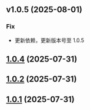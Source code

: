 

## v1.0.5 (2025-08-01)

### Fix

- 更新依赖，更新版本号至 1.0.5

## [1.0.4](https://github.com/muxiaoxiii/DocDeck/compare/v1.0.3...v1.0.4) (2025-07-31)



## [1.0.2](https://github.com/muxiaoxiii/DocDeck/compare/v1.0.1...v1.0.2) (2025-07-31)



## [1.0.1](https://github.com/muxiaoxiii/DocDeck/compare/v1.0.0...v1.0.1) (2025-07-31)



